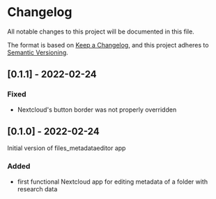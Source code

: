 # Changelog
All notable changes to this project will be documented in this file.

The format is based on [Keep a Changelog](https://keepachangelog.com/en/1.0.0/),
and this project adheres to [Semantic Versioning](https://semver.org/spec/v2.0.0.html).

## [0.1.1] - 2022-02-24
### Fixed
- Nextcloud's button border was not properly overridden

## [0.1.0] - 2022-02-24
Initial version of files_metadataeditor app

### Added
- first functional Nextcloud app for editing metadata of a folder with research data
